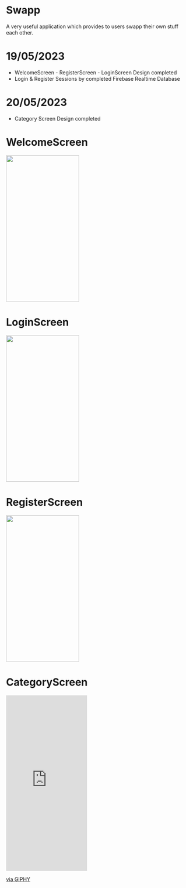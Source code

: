 # Swapp
A very useful application which provides to users swapp their own stuff each other.

# 19/05/2023

<ul>
  <li>WelcomeScreen - RegisterScreen - LoginScreen Design completed</li>
  <li>Login & Register Sessions by completed Firebase Realtime Database</li>

</ul>

# 20/05/2023

<ul>
  <li>Category Screen Design completed</li>
 

</ul>

# WelcomeScreen 

<img src="https://gcdnb.pbrd.co/images/Ud3ok7dfHZVp.png?o=1" width="200" height="400">


# LoginScreen 


<img src="https://gcdnb.pbrd.co/images/FUtYKYaAhGdm.png?o=1" width="200" height="400">


# RegisterScreen

<img src="https://gcdnb.pbrd.co/images/B7WWwh8yKffs.png?o=1" width="200" height="400">


# CategoryScreen

<iframe src="https://giphy.com/embed/MfE9QzSY2wowAPyCS0" width="222" height="480" frameBorder="0" class="giphy-embed" allowFullScreen></iframe><p><a href="https://giphy.com/gifs/MfE9QzSY2wowAPyCS0">via GIPHY</a></p>
